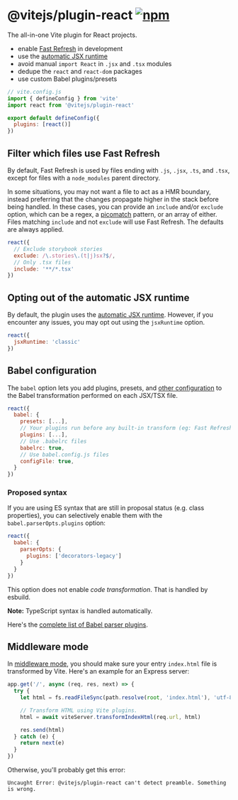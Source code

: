 # @vitejs/plugin-react [![npm](https://img.shields.io/npm/v/@vitejs/plugin-react.svg)](https://npmjs.com/package/@vitejs/plugin-react)

The all-in-one Vite plugin for React projects.

- enable [Fast Refresh](https://www.npmjs.com/package/react-refresh) in development
- use the [automatic JSX runtime](https://github.com/alloc/vite-react-jsx#faq)
- avoid manual `import React` in `.jsx` and `.tsx` modules
- dedupe the `react` and `react-dom` packages
- use custom Babel plugins/presets

```js
// vite.config.js
import { defineConfig } from 'vite'
import react from '@vitejs/plugin-react'

export default defineConfig({
  plugins: [react()]
})
```

## Filter which files use Fast Refresh

By default, Fast Refresh is used by files ending with `.js`, `.jsx`, `.ts`, and `.tsx`, except for files with a `node_modules` parent directory.

In some situations, you may not want a file to act as a HMR boundary, instead preferring that the changes propagate higher in the stack before being handled. In these cases, you can provide an `include` and/or `exclude` option, which can be a regex, a [picomatch](https://github.com/micromatch/picomatch#globbing-features) pattern, or an array of either. Files matching `include` and not `exclude` will use Fast Refresh. The defaults are always applied.

```js
react({
  // Exclude storybook stories
  exclude: /\.stories\.(t|j)sx?$/,
  // Only .tsx files
  include: '**/*.tsx'
})
```

## Opting out of the automatic JSX runtime

By default, the plugin uses the [automatic JSX runtime](https://github.com/alloc/vite-react-jsx#faq). However, if you encounter any issues, you may opt out using the `jsxRuntime` option.

```js
react({
  jsxRuntime: 'classic'
})
```

## Babel configuration

The `babel` option lets you add plugins, presets, and [other configuration](https://babeljs.io/docs/en/options) to the Babel transformation performed on each JSX/TSX file.

```js
react({
  babel: {
    presets: [...],
    // Your plugins run before any built-in transform (eg: Fast Refresh)
    plugins: [...],
    // Use .babelrc files
    babelrc: true,
    // Use babel.config.js files
    configFile: true,
  }
})
```

### Proposed syntax

If you are using ES syntax that are still in proposal status (e.g. class properties), you can selectively enable them with the `babel.parserOpts.plugins` option:

```js
react({
  babel: {
    parserOpts: {
      plugins: ['decorators-legacy']
    }
  }
})
```

This option does not enable _code transformation_. That is handled by esbuild.

**Note:** TypeScript syntax is handled automatically.

Here's the [complete list of Babel parser plugins](https://babeljs.io/docs/en/babel-parser#ecmascript-proposalshttpsgithubcombabelproposals).

## Middleware mode

In [middleware mode](https://vitejs.dev/config/#server-middlewaremode), you should make sure your entry `index.html` file is transformed by Vite. Here's an example for an Express server:

```js
app.get('/', async (req, res, next) => {
  try {
    let html = fs.readFileSync(path.resolve(root, 'index.html'), 'utf-8')

    // Transform HTML using Vite plugins.
    html = await viteServer.transformIndexHtml(req.url, html)

    res.send(html)
  } catch (e) {
    return next(e)
  }
})
```

Otherwise, you'll probably get this error:

```
Uncaught Error: @vitejs/plugin-react can't detect preamble. Something is wrong.
```